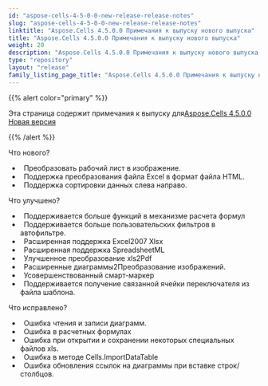 ```yaml
---
id: "aspose-cells-4-5-0-0-new-release-release-notes"
slug: "aspose-cells-4-5-0-0-new-release-release-notes"
linktitle: "Aspose.Cells 4.5.0.0 Примечания к выпуску нового выпуска"
title: "Aspose.Cells 4.5.0.0 Примечания к выпуску нового выпуска"
weight: 20
description: "Aspose.Cells 4.5.0.0 Примечания к выпуску нового выпуска – the latest updates and fixes."
type: "repository"
layout: "release"
family_listing_page_title: "Aspose.Cells 4.5.0.0 Примечания к выпуску нового выпуска"
---
```

{{% alert color="primary" %}} 

 Эта страница содержит примечания к выпуску для[Aspose.Cells 4.5.0.0 Новая версия](https://releases.aspose.com/cells/net/new-releases/aspose.cells-4.5.0.0-new-release/)

{{% /alert %}} 

 Что нового?



- ` `Преобразовать рабочий лист в изображение.
- ` `Поддержка преобразования файла Excel в формат файла HTML.
- ` `Поддержка сортировки данных слева направо.



 Что улучшено?



- ` `Поддерживается больше функций в механизме расчета формул
- ` `Поддерживается больше пользовательских фильтров в автофильтре.
- ` `Расширенная поддержка Excel2007 Xlsx
- ` `Расширенная поддержка SpreadsheetML
- ` `Улучшенное преобразование xls2Pdf
- ` `Расширенные диаграммы2Преобразование изображений.
- ` `Усовершенствованный смарт-маркер
- ` `Поддерживается получение связанной ячейки переключателя из файла шаблона.



 Что исправлено?



- ` `Ошибка чтения и записи диаграмм.
- ` `Ошибка в расчетных формулах
- ` `Ошибка при открытии и сохранении некоторых специальных файлов xls.
- ` `Ошибка в методе Cells.ImportDataTable
- ` `Ошибка обновления ссылок на диаграммы при вставке строк/столбцов.
